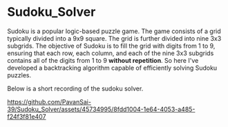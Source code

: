 # Sudoku_Solver

Sudoku is a popular logic-based puzzle game. The game consists of a grid typically divided into a 9x9 square. The grid is further divided into nine 3x3 subgrids. The objective of Sudoku is to fill the grid with digits from 1 to 9, ensuring that each row, each column, and each of the nine 3x3 subgrids contains all of the digits from 1 to 9 **without repetition**. So here I've developed a backtracking algorithm capable of efficiently solving Sudoku puzzles.

Below is a  short recording of the sudoku solver.


https://github.com/PavanSai-39/Sudoku_Solver/assets/45734995/8fdd1004-1e64-4053-a485-f24f3f81e407
